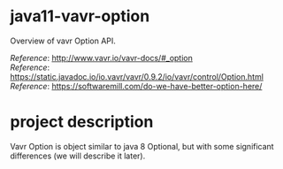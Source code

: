 # java11-vavr-option
Overview of vavr Option API.

_Reference_: http://www.vavr.io/vavr-docs/#_option  
_Reference_: https://static.javadoc.io/io.vavr/vavr/0.9.2/io/vavr/control/Option.html  
_Reference_: https://softwaremill.com/do-we-have-better-option-here/

# project description
Vavr Option is object similar to java 8 Optional, but with
some significant differences (we will describe it later).